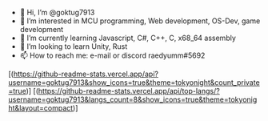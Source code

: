 - 👋 Hi, I’m @goktug7913
- 👀 I’m interested in MCU programming, Web development, OS-Dev, game development
- 🌱 I’m currently learning Javascript, C#, C++, C, x68_64 assembly
- 💞️ I’m looking to learn Unity, Rust
- 📫 How to reach me: e-mail or discord raedyumm#5692

[(https://github-readme-stats.vercel.app/api?username=goktug7913&show_icons=true&theme=tokyonight&count_private=true)]
[(https://github-readme-stats.vercel.app/api/top-langs/?username=goktug7913&langs_count=8&show_icons=true&theme=tokyonight&layout=compact)]
